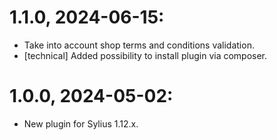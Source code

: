 # 1.1.0, 2024-06-15:
- Take into account shop terms and conditions validation.
- [technical] Added possibility to install plugin via composer.

# 1.0.0, 2024-05-02:
- New plugin for Sylius 1.12.x.
